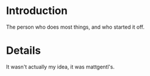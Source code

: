 # Introduction #
The person who does most things, and who started it off.


# Details #

It wasn't actually my idea, it was mattgentl's.